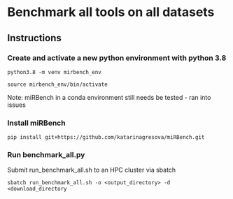 # Benchmark all tools on all datasets

## Instructions

### Create and activate a new python environment with python 3.8 

`python3.8 -m venv mirbench_env`

`source mirbench_env/bin/activate`

Note: miRBench in a conda environment still needs be tested - ran into issues

### Install miRBench

`pip install git+https://github.com/katarinagresova/miRBench.git`

### Run benchmark_all.py

Submit run_benchmark_all.sh to an HPC cluster via sbatch

`sbatch run_benchmark_all.sh -o <output_directory> -d <download_directory` 


